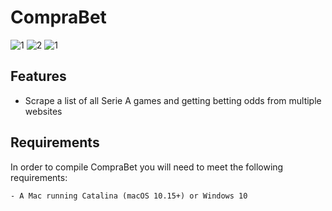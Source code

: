 # CompraBet

![1](https://github.com/DaltonDom/CompraBet/assets/23325119/ffb97933-bd99-4e52-b165-d8ae587e8133)
![2](https://github.com/DaltonDom/CompraBet/assets/23325119/5946c62f-fab4-4fcd-9bdc-9ba9211ef786)
![1](https://github.com/DaltonDom/CompraBet/assets/23325119/93f7809d-e15c-451f-b6ff-0bd9c9a0e7a2)


## Features
- Scrape a list of all Serie A games and getting betting odds from multiple websites

## Requirements
In order to compile CompraBet you will need to meet the following requirements:
```
- A Mac running Catalina (macOS 10.15+) or Windows 10
```
